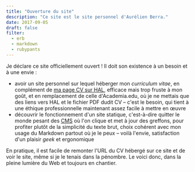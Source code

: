 ```yaml
---
title: "Ouverture du site"
description: "Ce site est le site personnel d'Aurélien Berra."
date: 2017-09-05
draft: false
filter:
  - erb
  - markdown
  - rubypants
---
```


Je déclare ce site officiellement ouvert ! Il doit son existence à un besoin et à une envie :
* avoir un site personnel sur lequel héberger mon *curriculum vitae*, en complément de [ma page CV sur HAL](https://cv.archives-ouvertes.fr/aurelien-berra), efficace mais trop fruste à mon goût, et en remplacement de celle d'Academia.edu, où je ne mettais que des liens vers HAL et le fichier PDF dudit CV – c'est le besoin, qui tient à une éthique professionnelle maintenant assez facile à mettre en œuvre
* découvrir le fonctionnement d'un site statique, c'est-à-dire quitter le monde pesant des [CMS](https://fr.wikipedia.org/wiki/Système_de_gestion_de_contenu) où l'on clique et met à jour des greffons, pour profiter plutôt de la simplicité du texte brut, choix cohérent avec mon usage du Markdown partout où je le peux – voilà l'envie, satisfaction d'un plaisir *geek* et ergonomique

En pratique, il est facile de remonter l'URL du CV hébergé sur ce site et de voir le site, même si je le tenais dans la pénombre. Le voici donc, dans la pleine lumière du Web et toujours en chantier.
